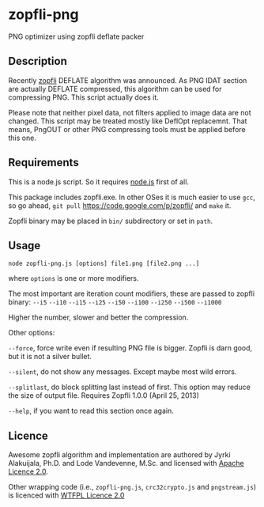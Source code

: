 zopfli-png
==========

PNG optimizer using zopfli deflate packer

Description
-----------

Recently [zopfli](https://code.google.com/p/zopfli/) DEFLATE algorithm was announced. As PNG IDAT section are actually DEFLATE compressed, this algorithm can be used for compressing PNG. This script actually does it.

Please note that neither pixel data, not filters applied to image data are not changed. This script may be treated mostly like DeflOpt replacemnt. That means, PngOUT or other PNG compressing tools must be applied before this one.

Requirements
------------

This is a node.js script. So it requires [node.js](http://nodejs.org/) first of all.

This package includes zopfli.exe. In other OSes it is much easier to use `gcc`, so go ahead, `git pull` https://code.google.com/p/zopfli/ and `make` it.

Zopfli binary may be placed in `bin/` subdirectory or set in `path`.

Usage
-----

`node zopfli-png.js [options] file1.png [file2.png ...]`

where `options` is one or more modifiers.

The most important are iteration count modifiers, these are passed to zopfli binary:
`--i5`
`--i10`
`--i15`
`--i25`
`--i50`
`--i100`
`--i250`
`--i500`
`--i1000`

Higher the number, slower and better the compression.

Other options:

`--force`, force write even if resulting PNG file is bigger. Zopfli is darn good, but it is not a silver bullet.

`--silent`, do not show any messages. Except maybe most wild errors.

`--splitlast`, do block splitting last instead of first. This option may reduce the size of output file. Requires Zopfli 1.0.0 (April 25, 2013)

`--help`, if you want to read this section once again.


Licence
-------

Awesome zopfli algorithm and implementation are authored by Jyrki Alakuijala, Ph.D. and Lode Vandevenne, M.Sc. and licensed with [Apache Licence 2.0](http://www.apache.org/licenses/LICENSE-2.0).

Other wrapping code (i.e., `zopfli-png.js`, `crc32crypto.js` and `pngstream.js`) is licenced with [WTFPL Licence 2.0](http://www.wtfpl.net/txt/copying/)